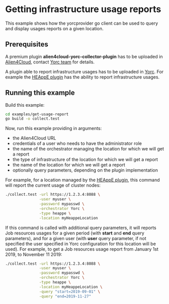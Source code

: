 # Getting infrastructure usage reports

This example shows how the yorcprovider go client can be used to query and display
usages reports on a given location.

## Prerequisites

A premium plugin **alien4cloud-yorc-collector-plugin** has to be uploaded in [Alien4Cloud](http://alien4cloud.github.io/#/documentation/2.1.0/user_guide/plugin_management.html),
contact [Yorc team](https://gitter.im/ystia/yorc?source=orgpage) for details.

A plugin able to report infrastructure usages has to be uploaded in [Yorc](https://yorc.readthedocs.io/en/latest/plugins.html).
For example the [HEAppE plugin](https://github.com/laurentganne/yorc-heappe-plugin)
has the ability to report infrastructure usages.

## Running this example

Build this example:

```bash
cd examples/get-usage-report
go build -o collect.test
```

Now, run this example providing in arguments:
* the Alien4Cloud URL
* credentials of a user who needs to have the administrator role
* the name of the orchestrator managing the location for which we will get a report
* the type of infrastructure of the location for which we will get a report
* the name of the location for which we will get a report
* optionally query parameters, depending on the plugin implementation

For example, for a location managed by the [HEAppE plugin](https://github.com/laurentganne/yorc-heappe-plugin),
this command will report the current usage of cluster nodes:

```bash
./collect.test -url https://1.2.3.4:8088 \
               -user myuser \
               -password mypasswd \
               -orchestrator Yorc \
               -type heappe \
               -location myHeappeLocation

```

If this command is called with additional query parameters, it will reports Job resources usages
for a given period (with **start** and **end** query parameters), and for a given user
(with **user** query parameter, if not specified the user specified in Yorc configuration for this location will be used).
For example, to get a Job resources usage report from January 1st 2019, to November 11 2019: 

```bash
./collect.test -url https://1.2.3.4:8088 \
               -user myuser \
               -password mypasswd \
               -orchestrator Yorc \
               -type heappe \
               -location myHeappeLocation \
               -query "start=2019-09-01" \
               -query "end=2019-11-27"
```

